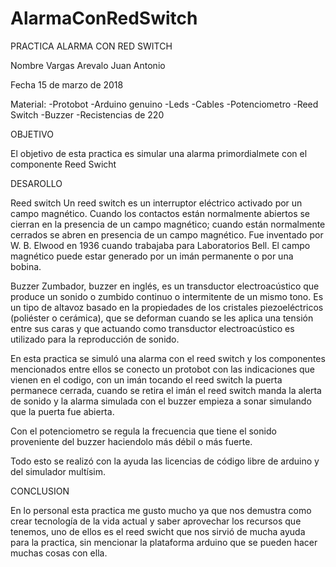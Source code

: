 # AlarmaConRedSwitch

PRACTICA ALARMA CON RED SWITCH

Nombre 
Vargas Arevalo Juan Antonio


Fecha 
15 de marzo de 2018


Material:
-Protobot
-Arduino genuino 
-Leds 
-Cables 
-Potenciometro
-Reed Switch
-Buzzer
-Recistencias de 220



OBJETIVO

El objetivo de esta practica es simular una alarma primordialmete con el componente Reed Swicht


DESAROLLO

Reed switch
Un reed switch  es un interruptor eléctrico activado por un campo magnético.
Cuando los contactos están normalmente abiertos se cierran en la presencia de un campo magnético; cuando están normalmente cerrados se abren en presencia de un campo magnético. Fue inventado por W. B. Elwood en 1936 cuando trabajaba para Laboratorios Bell.
El campo magnético puede estar generado por un imán permanente o por una bobina.


Buzzer
Zumbador, buzzer en inglés, es un transductor electroacústico que produce un sonido o zumbido continuo o intermitente de un mismo tono.  Es un tipo de altavoz basado en la propiedades de los cristales piezoeléctricos (poliéster o cerámica), que se deforman cuando se les aplica una tensión entre sus caras y que actuando como transductor electroacústico es utilizado para la reproducción de sonido.


En esta practica se simuló una alarma con el reed switch  y los componentes mencionados entre ellos se conecto un protobot con las indicaciones que vienen en el codigo, con un imán tocando el reed switch la puerta permanece cerrada, cuando se retira el imán el reed switch manda la alerta de sonido y la alarma simulada con el buzzer empieza a sonar simulando que la puerta fue abierta.

Con el potenciometro se regula la frecuencia que tiene el sonido proveniente del buzzer haciendolo más débil o más fuerte. 

Todo esto se realizó con la ayuda las licencias de código libre de arduino y del simulador multísim. 

CONCLUSION 

En lo personal esta practica me gusto mucho ya que nos demustra como crear tecnología de la vida actual y saber  aprovechar los recursos que tenemos, uno de ellos es el reed swicht que nos sirvió de mucha ayuda para la practica, sin mencionar la plataforma arduino que se pueden hacer muchas cosas con ella. 



